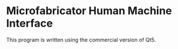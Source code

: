 # Microfabricator Human Machine Interface

This program is written using the commercial version of Qt5.
